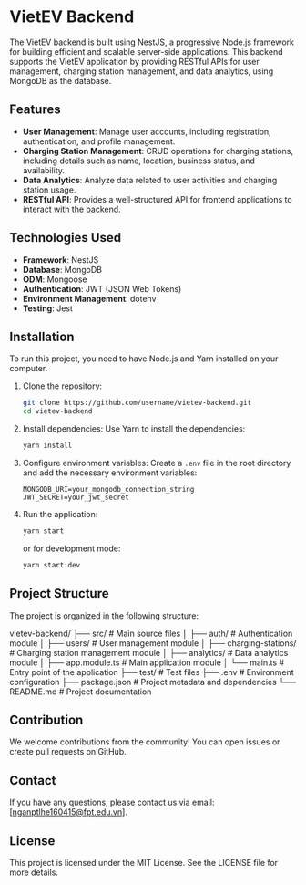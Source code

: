 # VietEV Backend

The VietEV backend is built using NestJS, a progressive Node.js framework for building efficient and scalable server-side applications. This backend supports the VietEV application by providing RESTful APIs for user management, charging station management, and data analytics, using MongoDB as the database.

## Features

- **User Management**: Manage user accounts, including registration, authentication, and profile management.
- **Charging Station Management**: CRUD operations for charging stations, including details such as name, location, business status, and availability.
- **Data Analytics**: Analyze data related to user activities and charging station usage.
- **RESTful API**: Provides a well-structured API for frontend applications to interact with the backend.

## Technologies Used

- **Framework**: NestJS
- **Database**: MongoDB
- **ODM**: Mongoose
- **Authentication**: JWT (JSON Web Tokens)
- **Environment Management**: dotenv
- **Testing**: Jest

## Installation

To run this project, you need to have Node.js and Yarn installed on your computer.

1. Clone the repository:
    ```bash
    git clone https://github.com/username/vietev-backend.git
    cd vietev-backend
    ```

2. Install dependencies:
    Use Yarn to install the dependencies:
    ```bash
    yarn install
    ```

3. Configure environment variables:
    Create a `.env` file in the root directory and add the necessary environment variables:
    ```
    MONGODB_URI=your_mongodb_connection_string
    JWT_SECRET=your_jwt_secret
    ```

4. Run the application:
    ```bash
    yarn start
    ```
    or for development mode:
    ```bash
    yarn start:dev
    ```

## Project Structure

The project is organized in the following structure:

vietev-backend/
├── src/ # Main source files
│ ├── auth/ # Authentication module
│ ├── users/ # User management module
│ ├── charging-stations/ # Charging station management module
│ ├── analytics/ # Data analytics module
│ ├── app.module.ts # Main application module
│ └── main.ts # Entry point of the application
├── test/ # Test files
├── .env # Environment configuration
├── package.json # Project metadata and dependencies
└── README.md # Project documentation

## Contribution

We welcome contributions from the community! You can open issues or create pull requests on GitHub.

## Contact

If you have any questions, please contact us via email: [nganptlhe160415@fpt.edu.vn].

## License

This project is licensed under the MIT License. See the LICENSE file for more details.
